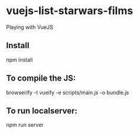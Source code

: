 # vuejs-list-starwars-films
Playing with VueJS

## Install
npm install

## To compile the JS:
browserify -t vueify -e scripts/main.js -o bundle.js

## To run localserver:
npm run server
